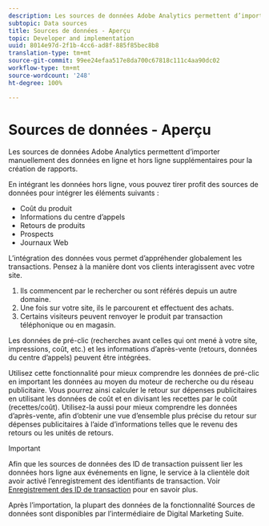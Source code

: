 ```yaml
---
description: Les sources de données Adobe Analytics permettent d’importer manuellement des données en ligne et hors ligne supplémentaires pour la création de rapports.
subtopic: Data sources
title: Sources de données - Aperçu
topic: Developer and implementation
uuid: 8014e97d-2f1b-4cc6-ad8f-885f85bec8b8
translation-type: tm+mt
source-git-commit: 99ee24efaa517e8da700c67818c111c4aa90dc02
workflow-type: tm+mt
source-wordcount: '248'
ht-degree: 100%

---
```



# Sources de données - Aperçu

Les sources de données Adobe Analytics permettent d’importer manuellement des données en ligne et hors ligne supplémentaires pour la création de rapports.

En intégrant les données hors ligne, vous pouvez tirer profit des sources de données pour intégrer les éléments suivants :

* Coût du produit
* Informations du centre d’appels
* Retours de produits
* Prospects
* Journaux Web

L’intégration des données vous permet d’appréhender globalement les transactions. Pensez à la manière dont vos clients interagissent avec votre site.

1. Ils commencent par le rechercher ou sont référés depuis un autre domaine.
1. Une fois sur votre site, ils le parcourent et effectuent des achats.
1. Certains visiteurs peuvent renvoyer le produit par transaction téléphonique ou en magasin.

Les données de pré-clic (recherches avant celles qui ont mené à votre site, impressions, coût, etc.) et les informations d’après-vente (retours, données du centre d’appels) peuvent être intégrées.

Utilisez cette fonctionnalité pour mieux comprendre les données de pré-clic en important les données au moyen du moteur de recherche ou du réseau publicitaire. Vous pourrez ainsi calculer le retour sur dépenses publicitaires en utilisant les données de coût et en divisant les recettes par le coût (recettes/coût). Utilisez-la aussi pour mieux comprendre les données d’après-vente, afin d’obtenir une vue d’ensemble plus précise du retour sur dépenses publicitaires à l’aide d’informations telles que le revenu des retours ou les unités de retours.

>[!IMPORTANT]
>
>Afin que les sources de données des ID de transaction puissent lier les données hors ligne aux événements en ligne, le service à la clientèle doit avoir activé l’enregistrement des identifiants de transaction. Voir [Enregistrement des ID de transaction](/help/import/c-data-sources/datasrc-integrating-offline-data.md#section_30D6D47AEC0F4A36B87EBFE4C858F20C) pour en savoir plus.

Après l’importation, la plupart des données de la fonctionnalité Sources de données sont disponibles par l’intermédiaire de Digital Marketing Suite.
